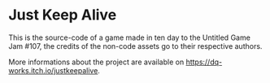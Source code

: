 # Just Keep Alive

This is the source-code of a game made in ten day to the Untitled Game Jam #107, the credits of the non-code assets go to their respective authors.

More informations about the project are available on https://dq-works.itch.io/justkeepalive.
